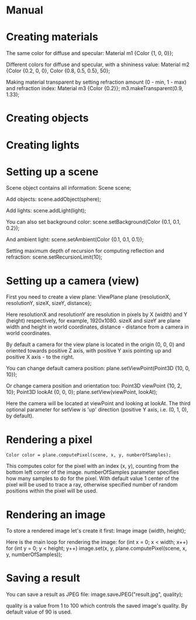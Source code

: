 # Manual

# Creating materials

The same color for diffuse and specular:
    Material m1 {Color {1, 0, 0}};

Different colors for diffuse and specular, with a shininess value:
    Material m2 {Color {0.2, 0, 0}, Color {0.8, 0.5, 0.5}, 50};

Making material transparent by setting refraction amount (0 - min, 1 - max) and refraction index:
    Material m3 {Color {0.2}};
    m3.makeTransparent(0.9, 1.33);

# Creating objects

# Creating lights

# Setting up a scene

Scene object contains all information:
    Scene scene;

Add objects:
    scene.addObject(sphere);

Add lights:
    scene.addLight(light);

You can also set background color:
    scene.setBackground(Color {0.1, 0.1, 0.2});

And ambient light:
    scene.setAmbient(Color {0.1, 0.1, 0.1});

Setting maximum depth of recursion for computing reflection and refraction:
    scene.setRecursionLimit(10);

# Setting up a camera (view)

First you need to create a view plane:
    ViewPlane plane {resolutionX, resolutionY, sizeX, sizeY, distance};

Here resolutionX and resolutionY are resolution in pixels by X (width) and Y (height) respectively, for example, 1920x1080.
sizeX and sizeY are plane width and height in world coordinates, distance - distance from a camera in world coordinates.

By default a camera for the view plane is located in the origin (0, 0, 0) and oriented towards positive Z axis, 
with positive Y axis pointing up and positive X axis - to the right.

You can change default camera position:
    plane.setViewPoint(Point3D {10, 0, 10});

Or change camera position and orientation too:
    Point3D viewPoint {10, 2, 10};
    Point3D lookAt {0, 0, 0};
    plane.setView(viewPoint, lookAt);

Here the camera will be located at viewPoint and looking at lookAt. 
The third optional parameter for setView is 'up' direction (positive Y axis, i.e. (0, 1, 0), by default).

# Rendering a pixel
    Color color = plane.computePixel(scene, x, y, numberOfSamples);

This computes color for the pixel with an index (x, y), counting from the bottom left corner of the image.
numberOfSamples parameter specifies how many samples to do for the pixel. 
With default value 1 center of the pixel will be used to trace a ray, 
otherwise specified number of random positions within the pixel will be used.

# Rendering an image

To store a rendered image let's create it first:
    Image image {width, height};

Here is the main loop for rendering the image:
    for (int x = 0; x < width; x++)
        for (int y = 0; y < height; y++)
            image.set(x, y, plane.computePixel(scene, x, y, numberOfSamples));

# Saving a result
You can save a result as JPEG file:
    image.saveJPEG("result.jpg", quality);

quality is a value from 1 to 100 which controls the saved image's quality. By default value of 90 is used.